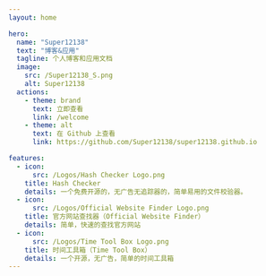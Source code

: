 ```yaml
---
layout: home

hero:
  name: "Super12138"
  text: "博客&应用"
  tagline: 个人博客和应用文档
  image:
    src: /Super12138_S.png
    alt: Super12138
  actions:
    - theme: brand
      text: 立即查看
      link: /welcome
    - theme: alt
      text: 在 Github 上查看
      link: https://github.com/Super12138/super12138.github.io

features:
  - icon: 
      src: /Logos/Hash Checker Logo.png
    title: Hash Checker
    details: 一个免费开源的，无广告无追踪器的，简单易用的文件校验器。
  - icon: 
      src: /Logos/Official Website Finder Logo.png
    title: 官方网站查找器（Official Website Finder）
    details: 简单，快速的查找官方网站
  - icon: 
      src: /Logos/Time Tool Box Logo.png
    title: 时间工具箱（Time Tool Box）
    details: 一个开源，无广告，简单的时间工具箱
---
```

<style>
:root {
  /*--vp-home-hero-name-color: transparent;
  --vp-home-hero-name-background: -webkit-linear-gradient(120deg, #C00000 30%, #002060);*/

  --vp-home-hero-image-background-image: linear-gradient(-45deg, #C00000 37%, #002060 50%);
  --vp-home-hero-image-filter: blur(40px);
}

@media (min-width: 640px) {
  :root {
    --vp-home-hero-image-filter: blur(56px);
  }
}

@media (min-width: 960px) {
  :root {
    --vp-home-hero-image-filter: blur(72px);
  }
}
</style>